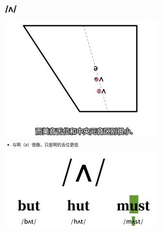 # /ʌ/

![image-20230620194922942](images/image-20230620194922942.png)

- 与啊（a）很像，只是啊的舌位更低





![image-20230620194857688](images/image-20230620194857688.png)